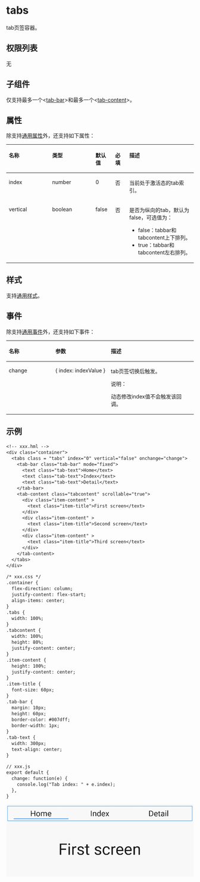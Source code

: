 # tabs<a name="ZH-CN_TOPIC_0000001173324585"></a>

tab页签容器。

## 权限列表<a name="section11257113618419"></a>

无

## 子组件<a name="section9288143101012"></a>

仅支持最多一个<[tab-bar](js-components-container-tab-bar.md)\>和最多一个<[tab-content](js-components-container-tab-content.md)\>。

## 属性<a name="section2907183951110"></a>

除支持[通用属性](js-components-common-attributes.md)外，还支持如下属性：

<a name="table20633101642315"></a>
<table><thead align="left"><tr id="row663331618238"><th class="cellrowborder" valign="top" width="23.119999999999997%" id="mcps1.1.6.1.1"><p id="aa872998ac2d84843a3c5161889afffef"><a name="aa872998ac2d84843a3c5161889afffef"></a><a name="aa872998ac2d84843a3c5161889afffef"></a>名称</p>
</th>
<th class="cellrowborder" valign="top" width="23.119999999999997%" id="mcps1.1.6.1.2"><p id="ab2111648ee0e4f6d881be8954e7acaab"><a name="ab2111648ee0e4f6d881be8954e7acaab"></a><a name="ab2111648ee0e4f6d881be8954e7acaab"></a>类型</p>
</th>
<th class="cellrowborder" valign="top" width="10.48%" id="mcps1.1.6.1.3"><p id="ab377d1c90900478ea4ecab51e9a058af"><a name="ab377d1c90900478ea4ecab51e9a058af"></a><a name="ab377d1c90900478ea4ecab51e9a058af"></a>默认值</p>
</th>
<th class="cellrowborder" valign="top" width="7.5200000000000005%" id="mcps1.1.6.1.4"><p id="p824610360217"><a name="p824610360217"></a><a name="p824610360217"></a>必填</p>
</th>
<th class="cellrowborder" valign="top" width="35.76%" id="mcps1.1.6.1.5"><p id="a1d574a0044ed42ec8a2603bc82734232"><a name="a1d574a0044ed42ec8a2603bc82734232"></a><a name="a1d574a0044ed42ec8a2603bc82734232"></a>描述</p>
</th>
</tr>
</thead>
<tbody><tr id="row188481425182510"><td class="cellrowborder" valign="top" width="23.119999999999997%" headers="mcps1.1.6.1.1 "><p id="p1123011311254"><a name="p1123011311254"></a><a name="p1123011311254"></a>index</p>
</td>
<td class="cellrowborder" valign="top" width="23.119999999999997%" headers="mcps1.1.6.1.2 "><p id="p1223193122517"><a name="p1223193122517"></a><a name="p1223193122517"></a>number</p>
</td>
<td class="cellrowborder" valign="top" width="10.48%" headers="mcps1.1.6.1.3 "><p id="p1523183172515"><a name="p1523183172515"></a><a name="p1523183172515"></a>0</p>
</td>
<td class="cellrowborder" valign="top" width="7.5200000000000005%" headers="mcps1.1.6.1.4 "><p id="p623183182516"><a name="p623183182516"></a><a name="p623183182516"></a>否</p>
</td>
<td class="cellrowborder" valign="top" width="35.76%" headers="mcps1.1.6.1.5 "><p id="p13231103192517"><a name="p13231103192517"></a><a name="p13231103192517"></a>当前处于激活态的tab索引。</p>
</td>
</tr>
<tr id="row0461622112513"><td class="cellrowborder" valign="top" width="23.119999999999997%" headers="mcps1.1.6.1.1 "><p id="p12311131122516"><a name="p12311131122516"></a><a name="p12311131122516"></a>vertical</p>
</td>
<td class="cellrowborder" valign="top" width="23.119999999999997%" headers="mcps1.1.6.1.2 "><p id="p423110319253"><a name="p423110319253"></a><a name="p423110319253"></a>boolean</p>
</td>
<td class="cellrowborder" valign="top" width="10.48%" headers="mcps1.1.6.1.3 "><p id="p1023118318252"><a name="p1023118318252"></a><a name="p1023118318252"></a>false</p>
</td>
<td class="cellrowborder" valign="top" width="7.5200000000000005%" headers="mcps1.1.6.1.4 "><p id="p42311331102516"><a name="p42311331102516"></a><a name="p42311331102516"></a>否</p>
</td>
<td class="cellrowborder" valign="top" width="35.76%" headers="mcps1.1.6.1.5 "><p id="p10231123114251"><a name="p10231123114251"></a><a name="p10231123114251"></a>是否为纵向的tab，默认为false，可选值为：</p>
<a name="ul8231123114251"></a><a name="ul8231123114251"></a><ul id="ul8231123114251"><li>false：tabbar和tabcontent上下排列。</li><li>true：tabbar和tabcontent左右排列。</li></ul>
</td>
</tr>
</tbody>
</table>

## 样式<a name="section169548171376"></a>

支持[通用样式](js-components-common-styles.md)。

## 事件<a name="section3892191911214"></a>

除支持[通用事件](js-components-common-events.md)外，还支持如下事件：

<a name="table836435619510"></a>
<table><thead align="left"><tr id="row153658563517"><th class="cellrowborder" valign="top" width="24.852485248524854%" id="mcps1.1.4.1.1"><p id="a426b8903842d48fa8012a24ff3c997eb"><a name="a426b8903842d48fa8012a24ff3c997eb"></a><a name="a426b8903842d48fa8012a24ff3c997eb"></a>名称</p>
</th>
<th class="cellrowborder" valign="top" width="29.552955295529554%" id="mcps1.1.4.1.2"><p id="a53448ba47e5e4ae9bf7774c90820e970"><a name="a53448ba47e5e4ae9bf7774c90820e970"></a><a name="a53448ba47e5e4ae9bf7774c90820e970"></a>参数</p>
</th>
<th class="cellrowborder" valign="top" width="45.5945594559456%" id="mcps1.1.4.1.3"><p id="add489ff50c444f24b759162c7f4bad9a"><a name="add489ff50c444f24b759162c7f4bad9a"></a><a name="add489ff50c444f24b759162c7f4bad9a"></a>描述</p>
</th>
</tr>
</thead>
<tbody><tr id="row4918151132616"><td class="cellrowborder" valign="top" width="24.852485248524854%" headers="mcps1.1.4.1.1 "><p id="p661018582267"><a name="p661018582267"></a><a name="p661018582267"></a>change</p>
</td>
<td class="cellrowborder" valign="top" width="29.552955295529554%" headers="mcps1.1.4.1.2 "><p id="p15610135815262"><a name="p15610135815262"></a><a name="p15610135815262"></a>{ index: indexValue }</p>
</td>
<td class="cellrowborder" valign="top" width="45.5945594559456%" headers="mcps1.1.4.1.3 "><p id="p161015852613"><a name="p161015852613"></a><a name="p161015852613"></a>tab页签切换后触发。</p>
<div class="note" id="note1551155885118"><a name="note1551155885118"></a><a name="note1551155885118"></a><span class="notetitle"> 说明： </span><div class="notebody"><p id="p1251125818519"><a name="p1251125818519"></a><a name="p1251125818519"></a>动态修改index值不会触发该回调。</p>
</div></div>
</td>
</tr>
</tbody>
</table>

## 示例<a name="section14993155318710"></a>

```
<!-- xxx.hml -->
<div class="container">
  <tabs class = "tabs" index="0" vertical="false" onchange="change">
    <tab-bar class="tab-bar" mode="fixed">
      <text class="tab-text">Home</text>
      <text class="tab-text">Index</text>
      <text class="tab-text">Detail</text>
    </tab-bar>
    <tab-content class="tabcontent" scrollable="true">
      <div class="item-content" >
        <text class="item-title">First screen</text>
      </div>
      <div class="item-content" >
        <text class="item-title">Second screen</text>
      </div>
      <div class="item-content" >
        <text class="item-title">Third screen</text>
      </div>
    </tab-content>
  </tabs>
</div>
```

```
/* xxx.css */
.container {
  flex-direction: column;
  justify-content: flex-start;
  align-items: center;
}
.tabs {
  width: 100%;
}
.tabcontent {
  width: 100%;
  height: 80%;
  justify-content: center;
}
.item-content {
  height: 100%;
  justify-content: center;
}
.item-title {
  font-size: 60px;
}
.tab-bar {
  margin: 10px;
  height: 60px;
  border-color: #007dff;
  border-width: 1px;
}
.tab-text {
  width: 300px;
  text-align: center;
}
```

```
// xxx.js
export default {
  change: function(e) {
    console.log("Tab index: " + e.index);
  },
}
```

![](figures/tab.gif)

